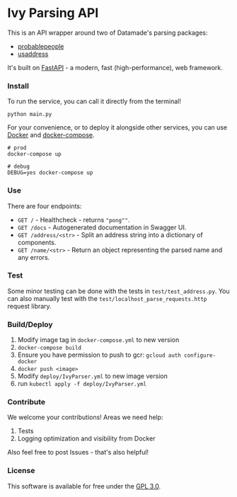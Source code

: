 # Ivy Parsing API

This is an API wrapper around two of Datamade's parsing packages:
 
* [probablepeople](https://github.com/datamade/probablepeople)
* [usaddress](https://github.com/datamade/usaddress)

It's built on [FastAPI](https://fastapi.tiangolo.com) - a modern, fast (high-performance), web framework.

### Install

To run the service, you can call it directly from the terminal!

```
python main.py
```

For your convenience, or to deploy it alongside other services, you can use [Docker](https://docs.docker.com/install/) and [docker-compose](https://docs.docker.com/compose/install/).

```
# prod
docker-compose up

# debug
DEBUG=yes docker-compose up
```

### Use

There are four endpoints:
* `GET /` - Healthcheck - returns `"pong""`.
* `GET /docs` - Autogenerated documentation in Swagger UI.
* `GET /address/<str>` - Split an address string into a dictionary of components.
* `GET /name/<str>` - Return an object representing the parsed name and any errors.

### Test

Some minor testing can be done with the tests in `test/test_address.py`.
You can also manually test with the `test/localhost_parse_requests.http` request library.

### Build/Deploy

1) Modify image tag in `docker-compose.yml` to new version
2) `docker-compose build`
3) Ensure you have permission to push to gcr: `gcloud auth configure-docker`
4) `docker push <image>`
5) Modify `deploy/IvyParser.yml` to new image version
6) run `kubectl apply -f deploy/IvyParser.yml`

### Contribute

We welcome your contributions! Areas we need help:

1. Tests
2. Logging optimization and visibility from Docker

Also feel free to post Issues - that's also helpful!

### License

This software is available for free under the [GPL 3.0](https://opensource.org/licenses/GPL-3.0).
